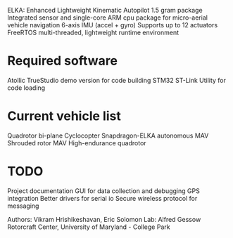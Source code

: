 ELKA: Enhanced Lightweight Kinematic Autopilot
1.5 gram package
Integrated sensor and single-core ARM cpu package for micro-aerial vehicle navigation
6-axis IMU (accel + gyro)
Supports up to 12 actuators
FreeRTOS multi-threaded, lightweight runtime environment 

# Required software
Atollic TrueStudio demo version for code building 
STM32 ST-Link Utility for code loading

# Current vehicle list
Quadrotor bi-plane
Cyclocopter
Snapdragon-ELKA autonomous MAV
Shrouded rotor MAV
High-endurance quadrotor

# TODO
Project documentation 
GUI for data collection and debugging
GPS integration
Better drivers for serial io 
Secure wireless protocol for messaging

Authors: Vikram Hrishikeshavan, Eric Solomon
Lab: Alfred Gessow Rotorcraft Center, University of Maryland - College Park
